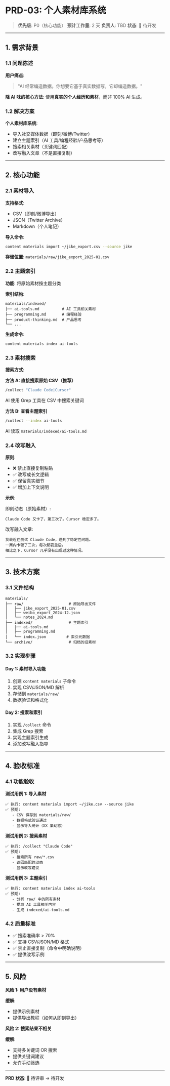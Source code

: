 # PRD-03: 个人素材库系统

> **优先级**: P0（核心功能）
> **预计工作量**: 2 天
> **负责人**: TBD
> **状态**: 📝 待开发

---

## 1. 需求背景

### 1.1 问题陈述

**用户痛点**:
> "AI 经常编造数据。你想要它基于真实数据写，它却编造数据。"

**降 AI 味的核心方法**:
使用**真实的个人经历和素材**，而非 100% AI 生成。

### 1.2 解决方案

**个人素材库系统**:
- 导入社交媒体数据（即刻/微博/Twitter）
- 建立主题索引（AI 工具/编程经验/产品思考等）
- 搜索相关素材（关键词匹配）
- 改写融入文章（不是直接复制）

---

## 2. 核心功能

### 2.1 素材导入

**支持格式**:
- CSV（即刻/微博导出）
- JSON（Twitter Archive）
- Markdown（个人笔记）

**导入命令**:
```bash
content materials import ~/jike_export.csv --source jike
```

**存储位置**: `materials/raw/jike_export_2025-01.csv`

### 2.2 主题索引

**功能**: 将原始素材按主题分类

**索引结构**:
```
materials/indexed/
├── ai-tools.md          # AI 工具相关素材
├── programming.md       # 编程经验
├── product-thinking.md  # 产品思考
└── ...
```

**生成命令**:
```bash
content materials index ai-tools
```

### 2.3 素材搜索

**搜索方式**:

**方法 A: 直接搜索原始 CSV（推荐）**
```bash
/collect "Claude Code|Cursor"
```
AI 使用 Grep 工具在 CSV 中搜索关键词

**方法 B: 查看主题索引**
```bash
/collect --index ai-tools
```
AI 读取 `materials/indexed/ai-tools.md`

### 2.4 改写融入

**原则**:
- ❌ 禁止直接复制粘贴
- ✅ 改写成长文逻辑
- ✅ 保留真实细节
- ✅ 增加上下文说明

**示例**:

即刻动态（原始素材）:
```
Claude Code 又卡了，第三次了。Cursor 稳定多了。
```

改写融入文章:
```
我最近在测试 Claude Code，遇到了稳定性问题。
一周内卡顿了三次，每次都要重启。
相比之下，Cursor 几乎没有出现过这种情况。
```

---

## 3. 技术方案

### 3.1 文件结构

```
materials/
├── raw/                    # 原始导出文件
│   ├── jike_export_2025-01.csv
│   ├── weibo_export_2024-12.json
│   └── notes_2024.md
├── indexed/                # 主题索引
│   ├── ai-tools.md
│   ├── programming.md
│   └── index.json         # 索引元数据
└── archive/                # 归档的旧素材
```

### 3.2 实现步骤

#### Day 1: 素材导入功能

1. 创建 `content materials` 子命令
2. 实现 CSV/JSON/MD 解析
3. 存储到 `materials/raw/`
4. 数据验证和格式化

#### Day 2: 搜索和索引

1. 实现 `/collect` 命令
2. 集成 Grep 搜索
3. 实现主题索引生成
4. 添加改写融入指导

---

## 4. 验收标准

### 4.1 功能验收

**测试用例 1: 导入素材**
```
✅ 执行: content materials import ~/jike.csv --source jike
✅ 预期: 
   - CSV 保存到 materials/raw/
   - 数据格式验证通过
   - 显示导入统计（XX 条动态）
```

**测试用例 2: 搜索素材**
```
✅ 执行: /collect "Claude Code"
✅ 预期:
   - 搜索所有 raw/*.csv
   - 返回匹配的动态
   - 显示改写建议
```

**测试用例 3: 主题索引**
```
✅ 执行: content materials index ai-tools
✅ 预期:
   - 分析 raw/ 中的所有素材
   - 提取 AI 工具相关内容
   - 生成 indexed/ai-tools.md
```

### 4.2 质量标准

- ✅ 搜索准确率 > 70%
- ✅ 支持 CSV/JSON/MD 格式
- ✅ 禁止直接复制（命令中明确说明）
- ✅ 提供改写示例

---

## 5. 风险

**风险 1: 用户没有素材**

**缓解**: 
- 提供示例素材
- 提供导出教程（如何从即刻导出）

**风险 2: 搜索结果不相关**

**缓解**:
- 支持多关键词 OR 搜索
- 提供关键词建议
- 允许手动筛选

---

**PRD 状态**: 📝 待评审 → 待开发
